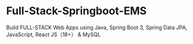 # Full-Stack-Springboot-EMS
Build FULL-STACK Web Apps using Java, Spring Boot 3, Spring Data JPA,  JavaScript, React JS（18+） & MySQL
